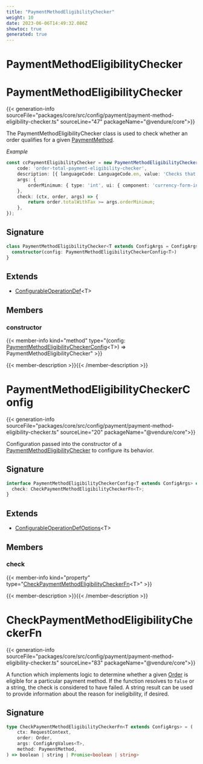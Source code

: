 ```yaml
---
title: "PaymentMethodEligibilityChecker"
weight: 10
date: 2023-06-06T14:49:32.086Z
showtoc: true
generated: true
---
```

<!-- This file was generated from the Vendure source. Do not modify. Instead, re-run the "docs:build" script -->

# PaymentMethodEligibilityChecker
<div class="symbol">


# PaymentMethodEligibilityChecker

{{< generation-info sourceFile="packages/core/src/config/payment/payment-method-eligibility-checker.ts" sourceLine="47" packageName="@vendure/core">}}

The PaymentMethodEligibilityChecker class is used to check whether an order qualifies for a
given <a href='/typescript-api/entities/payment-method#paymentmethod'>PaymentMethod</a>.

*Example*

```ts
const ccPaymentEligibilityChecker = new PaymentMethodEligibilityChecker({
    code: 'order-total-payment-eligibility-checker',
    description: [{ languageCode: LanguageCode.en, value: 'Checks that the order total is above some minimum value' }],
    args: {
        orderMinimum: { type: 'int', ui: { component: 'currency-form-input' } },
    },
    check: (ctx, order, args) => {
        return order.totalWithTax >= args.orderMinimum;
    },
});
```

## Signature

```TypeScript
class PaymentMethodEligibilityChecker<T extends ConfigArgs = ConfigArgs> extends ConfigurableOperationDef<T> {
  constructor(config: PaymentMethodEligibilityCheckerConfig<T>)
}
```
## Extends

 * <a href='/typescript-api/configurable-operation-def/#configurableoperationdef'>ConfigurableOperationDef</a>&#60;T&#62;


## Members

### constructor

{{< member-info kind="method" type="(config: <a href='/typescript-api/payment/payment-method-eligibility-checker#paymentmethodeligibilitycheckerconfig'>PaymentMethodEligibilityCheckerConfig</a>&#60;T&#62;) => PaymentMethodEligibilityChecker"  >}}

{{< member-description >}}{{< /member-description >}}


</div>
<div class="symbol">


# PaymentMethodEligibilityCheckerConfig

{{< generation-info sourceFile="packages/core/src/config/payment/payment-method-eligibility-checker.ts" sourceLine="20" packageName="@vendure/core">}}

Configuration passed into the constructor of a <a href='/typescript-api/payment/payment-method-eligibility-checker#paymentmethodeligibilitychecker'>PaymentMethodEligibilityChecker</a> to
configure its behavior.

## Signature

```TypeScript
interface PaymentMethodEligibilityCheckerConfig<T extends ConfigArgs> extends ConfigurableOperationDefOptions<T> {
  check: CheckPaymentMethodEligibilityCheckerFn<T>;
}
```
## Extends

 * <a href='/typescript-api/configurable-operation-def/configurable-operation-def-options#configurableoperationdefoptions'>ConfigurableOperationDefOptions</a>&#60;T&#62;


## Members

### check

{{< member-info kind="property" type="<a href='/typescript-api/payment/payment-method-eligibility-checker#checkpaymentmethodeligibilitycheckerfn'>CheckPaymentMethodEligibilityCheckerFn</a>&#60;T&#62;"  >}}

{{< member-description >}}{{< /member-description >}}


</div>
<div class="symbol">


# CheckPaymentMethodEligibilityCheckerFn

{{< generation-info sourceFile="packages/core/src/config/payment/payment-method-eligibility-checker.ts" sourceLine="83" packageName="@vendure/core">}}

A function which implements logic to determine whether a given <a href='/typescript-api/entities/order#order'>Order</a> is eligible for
a particular payment method. If the function resolves to `false` or a string, the check is
considered to have failed. A string result can be used to provide information about the
reason for ineligibility, if desired.

## Signature

```TypeScript
type CheckPaymentMethodEligibilityCheckerFn<T extends ConfigArgs> = (
    ctx: RequestContext,
    order: Order,
    args: ConfigArgValues<T>,
    method: PaymentMethod,
) => boolean | string | Promise<boolean | string>
```
</div>
